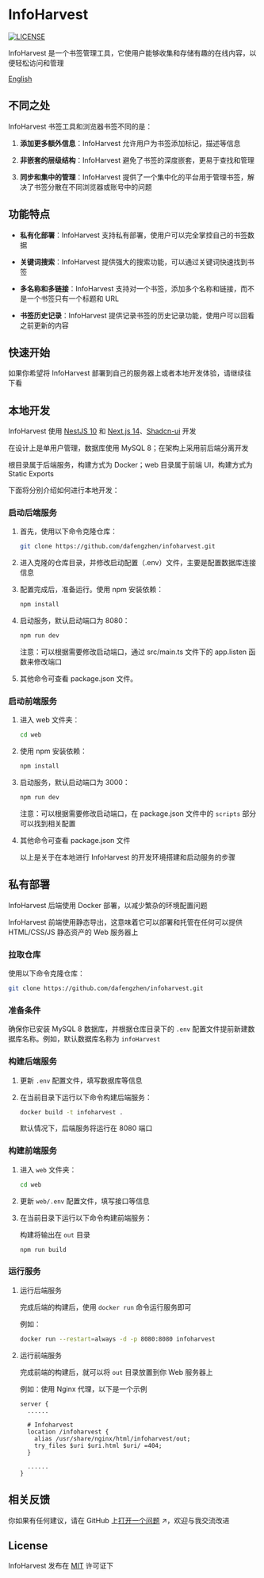 # InfoHarvest

[![LICENSE](https://img.shields.io/github/license/dafengzhen/infoharvest)](https://github.com/dafengzhen/infoharvest/blob/main/LICENSE)

InfoHarvest 是一个书签管理工具，它使用户能够收集和存储有趣的在线内容，以便轻松访问和管理

[English](./README.md)

## 不同之处

InfoHarvest 书签工具和浏览器书签不同的是：

1. **添加更多额外信息**：InfoHarvest 允许用户为书签添加标记，描述等信息

2. **非嵌套的层级结构**：InfoHarvest 避免了书签的深度嵌套，更易于查找和管理

3. **同步和集中的管理**：InfoHarvest 提供了一个集中化的平台用于管理书签，解决了书签分散在不同浏览器或账号中的问题

## 功能特点

- **私有化部署**：InfoHarvest 支持私有部署，使用户可以完全掌控自己的书签数据

- **关键词搜索**：InfoHarvest 提供强大的搜索功能，可以通过关键词快速找到书签

- **多名称和多链接**：InfoHarvest 支持对一个书签，添加多个名称和链接，而不是一个书签只有一个标题和 URL

- **书签历史记录**：InfoHarvest 提供记录书签的历史记录功能，使用户可以回看之前更新的内容

## 快速开始

如果你希望将 InfoHarvest 部署到自己的服务器上或者本地开发体验，请继续往下看

## 本地开发

InfoHarvest 使用 [NestJS 10](https://nestjs.com) 和 [Next.js 14](https://nextjs.org)、[Shadcn-ui](https://ui.shadcn.com) 开发

在设计上是单用户管理，数据库使用 MySQL 8；在架构上采用前后端分离开发

根目录属于后端服务，构建方式为 Docker；web 目录属于前端 UI，构建方式为 Static Exports

下面将分别介绍如何进行本地开发：

### 启动后端服务

1. 首先，使用以下命令克隆仓库：

   ```bash
   git clone https://github.com/dafengzhen/infoharvest.git
   ```

2. 进入克隆的仓库目录，并修改启动配置（.env）文件，主要是配置数据库连接信息

3. 配置完成后，准备运行。使用 npm 安装依赖：

   ```bash
   npm install
   ```

4. 启动服务，默认启动端口为 8080：

   ```bash
   npm run dev
   ```

   注意：可以根据需要修改启动端口，通过 src/main.ts 文件下的 app.listen 函数来修改端口

5. 其他命令可查看 package.json 文件。

### 启动前端服务

1. 进入 web 文件夹：

   ```bash
   cd web
   ```

2. 使用 npm 安装依赖：

   ```bash
   npm install
   ```

3. 启动服务，默认启动端口为 3000：

   ```bash
   npm run dev
   ```

   注意：可以根据需要修改启动端口，在 package.json 文件中的 ```scripts``` 部分可以找到相关配置

4. 其他命令可查看 package.json 文件

   以上是关于在本地进行 InfoHarvest 的开发环境搭建和启动服务的步骤

## 私有部署

InfoHarvest 后端使用 Docker 部署，以减少繁杂的环境配置问题

InfoHarvest 前端使用静态导出，这意味着它可以部署和托管在任何可以提供 HTML/CSS/JS 静态资产的 Web 服务器上

### 拉取仓库

使用以下命令克隆仓库：

```bash
git clone https://github.com/dafengzhen/infoharvest.git
```

### 准备条件

确保你已安装 MySQL 8 数据库，并根据仓库目录下的 ```.env``` 配置文件提前新建数据库名称。例如，默认数据库名称为 ```infoHarvest```

### 构建后端服务

1. 更新 ```.env``` 配置文件，填写数据库等信息

2. 在当前目录下运行以下命令构建后端服务：

   ```bash
   docker build -t infoharvest .
   ```

   默认情况下，后端服务将运行在 8080 端口

### 构建前端服务

1. 进入 ```web``` 文件夹：

   ```bash
   cd web
   ```

2. 更新 ```web/.env``` 配置文件，填写接口等信息

3. 在当前目录下运行以下命令构建前端服务：

   构建将输出在 `out` 目录

   ```bash
   npm run build
   ```

### 运行服务

1. 运行后端服务

   完成后端的构建后，使用 ```docker run``` 命令运行服务即可

   例如：
   
   ```bash
   docker run --restart=always -d -p 8080:8080 infoharvest
   ```

2. 运行前端服务

   完成前端的构建后，就可以将 `out` 目录放置到你 Web 服务器上
   
   例如：使用 Nginx 代理，以下是一个示例
   
   ```nginx
   server {
     ......
   
     # Infoharvest
     location /infoharvest {
       alias /usr/share/nginx/html/infoharvest/out;
       try_files $uri $uri.html $uri/ =404;
     }
   
     ......
   }
   ```

## 相关反馈

你如果有任何建议，请在 GitHub 上[打开一个问题](https://github.com/dafengzhen/infoharvest/issues) ↗，欢迎与我交流改进

## License

InfoHarvest 发布在 [MIT](https://opensource.org/licenses/MIT) 许可证下
